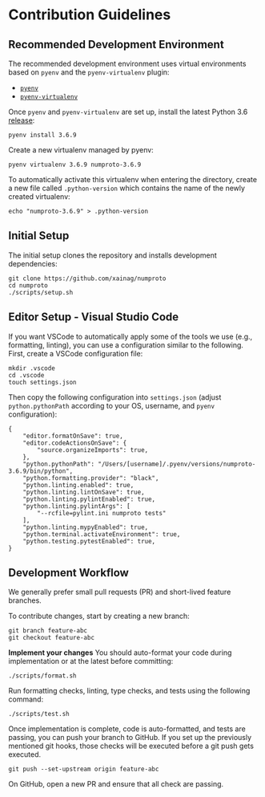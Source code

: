 # Contribution Guidelines

## Recommended Development Environment

The recommended development environment uses virtual environments based on
`pyenv` and the `pyenv-virtualenv` plugin:

- [`pyenv`](https://github.com/pyenv/pyenv)
- [`pyenv-virtualenv`](https://github.com/pyenv/pyenv-virtualenv)

Once `pyenv` and `pyenv-virtualenv` are set up, install the latest Python 3.6
[release](https://www.python.org/downloads/release):

```shell
pyenv install 3.6.9
```

Create a new virtualenv managed by pyenv:

```shell
pyenv virtualenv 3.6.9 numproto-3.6.9
```

To automatically activate this virtualenv when entering the directory, create
a new file called `.python-version` which contains the name of the newly
created virtualenv:

```shell
echo "numproto-3.6.9" > .python-version
```

## Initial Setup

The initial setup clones the repository and installs development dependencies:

```shell
git clone https://github.com/xainag/numproto
cd numproto
./scripts/setup.sh
```

## Editor Setup - Visual Studio Code

If you want VSCode to automatically apply some of the tools we use
(e.g., formatting, linting), you can use a configuration similar to the
following. First, create a VSCode configuration file:

```shell
mkdir .vscode
cd .vscode
touch settings.json
```

Then copy the following configuration into `settings.json` (adjust
`python.pythonPath` according to your OS, username, and `pyenv`
configuration):

```
{
    "editor.formatOnSave": true,
    "editor.codeActionsOnSave": {
        "source.organizeImports": true,
    },
    "python.pythonPath": "/Users/[username]/.pyenv/versions/numproto-3.6.9/bin/python",
    "python.formatting.provider": "black",
    "python.linting.enabled": true,
    "python.linting.lintOnSave": true,
    "python.linting.pylintEnabled": true,
    "python.linting.pylintArgs": [
        "--rcfile=pylint.ini numproto tests"
    ],
    "python.linting.mypyEnabled": true,
    "python.terminal.activateEnvironment": true,
    "python.testing.pytestEnabled": true,
}
```

## Development Workflow

We generally prefer small pull requests (PR) and short-lived feature branches.

To contribute changes, start by creating a new branch:

```shell
git branch feature-abc
git checkout feature-abc
```

**Implement your changes**
You should auto-format your code during implementation or at the latest before
committing:

```shell
./scripts/format.sh
```

Run formatting checks, linting, type checks, and tests using the following
command:

```shell
./scripts/test.sh
```

Once implementation is complete, code is auto-formatted, and tests are
passing, you can push your branch to GitHub. If you set up the previously
mentioned git hooks, those checks will be executed before a git push gets
executed.

```shell
git push --set-upstream origin feature-abc
```

On GitHub, open a new PR and ensure that all check are passing.
